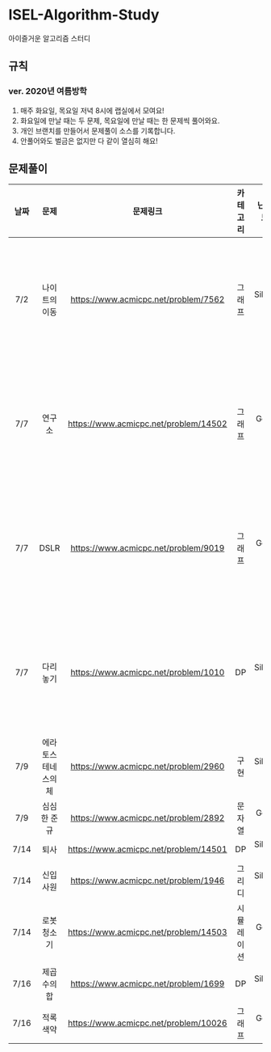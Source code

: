 # ISEL-Algorithm-Study
아이즐거운 알고리즘 스터디 

## 규칙

### ver. 2020년 여름방학

1. 매주 화요일, 목요일 저녁 8시에 랩실에서 모여요!
2. 화요일에 만날 때는 두 문제, 목요일에 만날 때는 한 문제씩 풀어와요.
3. 개인 브랜치를 만들어서 문제풀이 소스를 기록합니다. 
4. 안풀어와도 벌금은 없지만 다 같이 열심히 해요!

## 문제풀이

| 날짜| 문제|문제링크| 카테고리|난이도| 출석자|
|:-:| :-:|:-:|:-:|:-:|:-:|
|7/2|나이트의 이동|https://www.acmicpc.net/problem/7562| 그래프 | Silver 2 | 민우, 영빈, 윤호, 수진, 여훈 |
|7/7|연구소|https://www.acmicpc.net/problem/14502| 그래프 |Gold 5  | 영빈, 윤호, 수진, 여훈, 진우|
|7/7|DSLR|https://www.acmicpc.net/problem/9019| 그래프 | Gold 5 | 영빈, 윤호, 수진, 여훈, 진우|
|7/7|다리놓기|https://www.acmicpc.net/problem/1010| DP |Silver 5 | 영빈, 윤호, 수진, 여훈, 진우|
|7/9|에라토스테네스의 체|https://www.acmicpc.net/problem/2960 | 구현|Silver 4 | |
|7/9|심심한 준규|https://www.acmicpc.net/problem/2892| 문자열 |Gold 4 | | 
|7/14|퇴사|https://www.acmicpc.net/problem/14501| DP|Silver 4| |
|7/14|신입사원|https://www.acmicpc.net/problem/1946| 그리디|Silver 1|||
|7/14|로봇 청소기| https://www.acmicpc.net/problem/14503 | 시뮬레이션|Gold 5||
|7/16|제곱수의 합| https://www.acmicpc.net/problem/1699 | DP |Silver 3||
|7/16| 적록색약 | https://www.acmicpc.net/problem/10026 | 그래프 |Gold 5||
